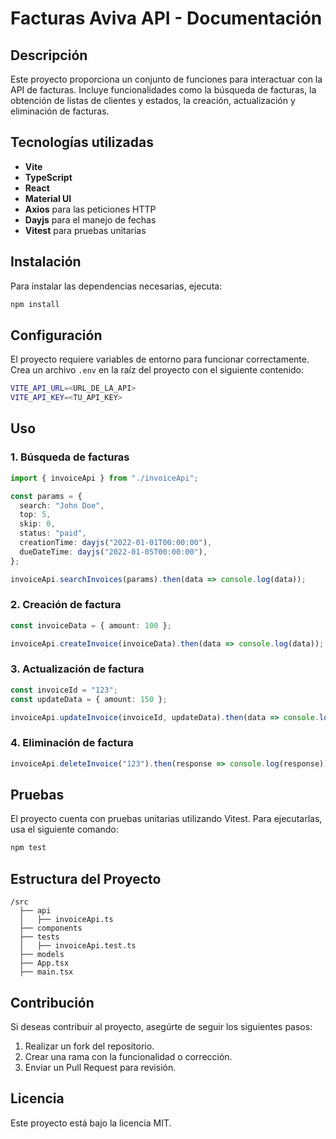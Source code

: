 # Facturas Aviva API - Documentación

## Descripción
Este proyecto proporciona un conjunto de funciones para interactuar con la API de facturas. Incluye funcionalidades como la búsqueda de facturas, la obtención de listas de clientes y estados, la creación, actualización y eliminación de facturas.

## Tecnologías utilizadas
- **Vite**
- **TypeScript**
- **React**
- **Material UI**
- **Axios** para las peticiones HTTP
- **Dayjs** para el manejo de fechas
- **Vitest** para pruebas unitarias

## Instalación
Para instalar las dependencias necesarias, ejecuta:

```sh
npm install
```

## Configuración
El proyecto requiere variables de entorno para funcionar correctamente. Crea un archivo `.env` en la raíz del proyecto con el siguiente contenido:

```sh
VITE_API_URL=<URL_DE_LA_API>
VITE_API_KEY=<TU_API_KEY>
```

## Uso

### 1. Búsqueda de facturas
```ts
import { invoiceApi } from "./invoiceApi";

const params = {
  search: "John Doe",
  top: 5,
  skip: 0,
  status: "paid",
  creationTime: dayjs("2022-01-01T00:00:00"),
  dueDateTime: dayjs("2022-01-05T00:00:00"),
};

invoiceApi.searchInvoices(params).then(data => console.log(data));
```

### 2. Creación de factura
```ts
const invoiceData = { amount: 100 };

invoiceApi.createInvoice(invoiceData).then(data => console.log(data));
```

### 3. Actualización de factura
```ts
const invoiceId = "123";
const updateData = { amount: 150 };

invoiceApi.updateInvoice(invoiceId, updateData).then(data => console.log(data));
```

### 4. Eliminación de factura
```ts
invoiceApi.deleteInvoice("123").then(response => console.log(response));
```

## Pruebas
El proyecto cuenta con pruebas unitarias utilizando Vitest. Para ejecutarlas, usa el siguiente comando:

```sh
npm test
```

## Estructura del Proyecto
```
/src
  ├── api
  │   ├── invoiceApi.ts
  ├── components
  ├── tests
  │   ├── invoiceApi.test.ts
  ├── models
  ├── App.tsx
  ├── main.tsx
```

## Contribución
Si deseas contribuir al proyecto, asegúrte de seguir los siguientes pasos:
1. Realizar un fork del repositorio.
2. Crear una rama con la funcionalidad o corrección.
3. Enviar un Pull Request para revisión.

## Licencia
Este proyecto está bajo la licencia MIT.

